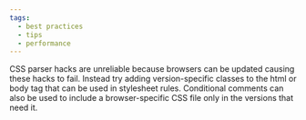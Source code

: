 ```yaml
---
tags:
  - best practices
  - tips
  - performance
---
```


CSS parser hacks are unreliable because browsers can be updated causing these hacks to fail. Instead try adding version-specific classes to the html or body tag that can be used in stylesheet rules. Conditional comments can also be used to include a browser-specific CSS file only in the versions that need it.
